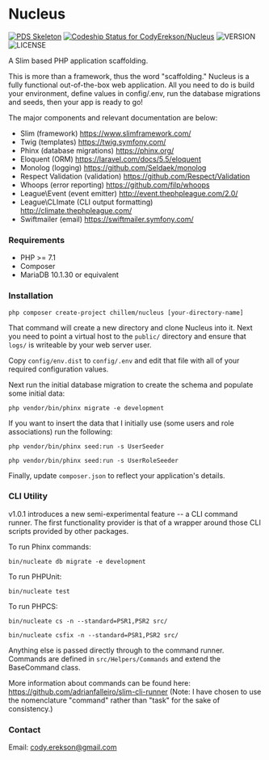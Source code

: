 Nucleus
=======

[![PDS Skeleton](https://img.shields.io/badge/pds-skeleton-blue.svg?style=flat-square)](https://github.com/php-pds/skeleton) [ ![Codeship Status for CodyErekson/Nucleus](https://app.codeship.com/projects/e0dd7b00-e11c-0135-9caa-3a15b47d4b16/status?branch=master)](https://app.codeship.com/projects/266583) ![VERSION](https://img.shields.io/badge/Version-1.0.2-blue.svg) ![LICENSE](https://img.shields.io/github/license/CodyErekson/Nucleus.svg)


A Slim based PHP application scaffolding.

This is more than a framework, thus the word "scaffolding." Nucleus is a fully functional out-of-the-box web application. All you need to do is build your environment, define values in config/.env, run the database migrations and seeds, then your app is ready to go!

The major components and relevant documentation are below:
- Slim (framework) https://www.slimframework.com/
- Twig (templates) https://twig.symfony.com/
- Phinx (database migrations) https://phinx.org/
- Eloquent (ORM) https://laravel.com/docs/5.5/eloquent
- Monolog (logging) https://github.com/Seldaek/monolog
- Respect Validation (validation) https://github.com/Respect/Validation
- Whoops (error reporting) https://github.com/filp/whoops
- League\Event (event emitter) http://event.thephpleague.com/2.0/
- League\CLImate (CLI output formatting) http://climate.thephpleague.com/
- Swiftmailer (email) https://swiftmailer.symfony.com/


### Requirements

- PHP >= 7.1
- Composer
- MariaDB 10.1.30 or equivalent


### Installation

`php composer create-project chillem/nucleus [your-directory-name]`

That command will create a new directory and clone Nucleus into it. Next you need to point a virtual host to the `public/` directory and ensure that `logs/` is writeable by your web server user.

Copy `config/env.dist` to `config/.env` and edit that file with all of your required configuration values.

Next run the initial database migration to create the schema and populate some initial data:

`php vendor/bin/phinx migrate -e development`

If you want to insert the data that I initially use (some users and role associations) run the following:

`php vendor/bin/phinx seed:run -s UserSeeder`

`php vendor/bin/phinx seed:run -s UserRoleSeeder`
 
Finally, update `composer.json` to reflect your application's details.


### CLI Utility

v1.0.1 introduces a new semi-experimental feature -- a CLI command runner.
The first functionality provider is that of a wrapper around those CLI scripts provided by other packages.

To run Phinx commands:

`bin/nucleate db migrate -e development`

To run PHPUnit: 

`bin/nucleate test`

To run PHPCS:

`bin/nucleate cs -n --standard=PSR1,PSR2 src/`

`bin/nucleate csfix -n --standard=PSR1,PSR2 src/`

Anything else is passed directly through to the command runner. Commands are defined in `src/Helpers/Commands` and 
extend the BaseCommand class.

More information about commands can be found here: https://github.com/adrianfalleiro/slim-cli-runner 
(Note: I have chosen to use the nomenclature "command" rather than "task" for the sake of consistency.)

### Contact

Email: cody.erekson@gmail.com